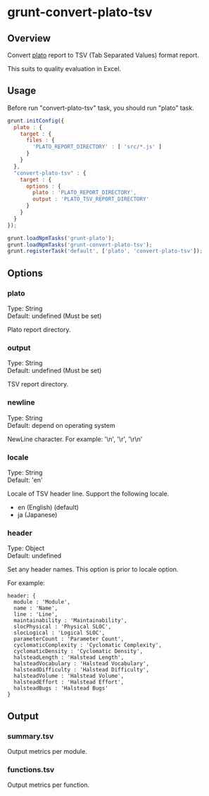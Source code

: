 # grunt-convert-plato-tsv

## Overview

Convert [plato](https://github.com/es-analysis/plato) report to TSV (Tab Separated Values) format report.

This suits to quality evaluation in Excel.

## Usage

Before run "convert-plato-tsv" task, you should run "plato" task.

```js
grunt.initConfig({
  plato : {
    target : {
      files : {
        'PLATO_REPORT_DIRECTORY' : [ 'src/*.js' ]
      }
    } 
  },
  "convert-plato-tsv" : {
    target : {
      options : {
        plato : 'PLATO_REPORT_DIRECTORY',
        output : 'PLATO_TSV_REPORT_DIRECTORY'
      }
    }
  }
});

grunt.loadNpmTasks('grunt-plato');
grunt.loadNpmTasks('grunt-convert-plato-tsv');
grunt.registerTask('default', ['plato', 'convert-plato-tsv']);
```


## Options

### plato

Type: String  
Default: undefined (Must be set)

Plato report directory.

### output

Type: String  
Default: undefined (Must be set)

TSV report directory.

### newline

Type: String  
Default: depend on operating system

NewLine character. For example: '\n', '\r', '\r\n'

### locale

Type: String  
Default: 'en'

Locale of TSV header line.
Support the following locale.

* en (English) (default)
* ja (Japanese)

### header

Type: Object  
Default: undefined

Set any header names.
This option is prior to locale option.

For example:
```
header: {
  module : 'Module',
  name : 'Name',
  line : 'Line',
  maintainability : 'Maintainability',
  slocPhysical : 'Physical SLOC',
  slocLogical : 'Logical SLOC',
  parameterCount : 'Parameter Count',
  cyclomaticComplexity : 'Cyclomatic Complexity',
  cyclomaticDensity : 'Cyclomatic Density',
  halsteadLength : 'Halstead Length',
  halsteadVocabulary : 'Halstead Vocabulary',
  halsteadDifficulty : 'Halstead Difficulty',
  halsteadVolume : 'Halstead Volume',
  halsteadEffort : 'Halstead Effort',
  halsteadBugs : 'Halstead Bugs'
}
```


## Output

### summary.tsv

Output metrics per module.

### functions.tsv

Output metrics per function.
